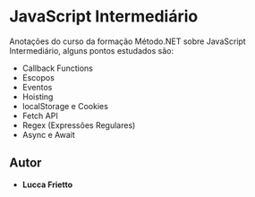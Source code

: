 # JavaScript Intermediário

Anotações do curso da formação Método.NET sobre JavaScript Intermediário, alguns pontos estudados são:

* Callback Functions
* Escopos
* Eventos
* Hoisting
* localStorage e Cookies
* Fetch API
* Regex (Expressões Regulares)
* Async e Await

## Autor

* **Lucca Frietto**
